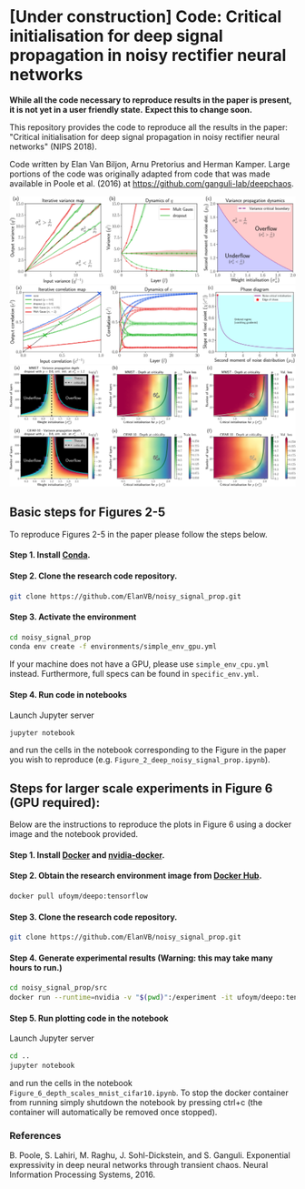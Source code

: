 # [Under construction] Code: Critical initialisation for deep signal propagation in noisy rectifier neural networks
**While all the code necessary to reproduce results in the paper is present, it is not yet in a user friendly state.**
**Expect this to change soon.**

This repository provides the code to reproduce all the results in the paper: "Critical initialisation for deep signal propagation in noisy rectifier neural networks" (NIPS 2018).

Code written by Elan Van Biljon, Arnu Pretorius and Herman Kamper. Large portions of the code was originally adapted from code that was made available in Poole et al. (2016) at https://github.com/ganguli-lab/deepchaos.

![Alt Text](https://github.com/ElanVB/noisy_signal_prop/blob/master/src/figures/variance.png)
![Alt Text](https://github.com/ElanVB/noisy_signal_prop/blob/master/src/figures/correlation.png)
![Alt Text](https://github.com/ElanVB/noisy_signal_prop/blob/master/src/figures/depth_scales.png)


## Basic steps for Figures 2-5

To reproduce Figures 2-5 in the paper please follow the steps below.

#### Step 1. Install [Conda](https://conda.io/docs/user-guide/install/index.html).

#### Step 2. Clone the research code repository. 

```bash
git clone https://github.com/ElanVB/noisy_signal_prop.git
```

#### Step 3. Activate the environment

```bash
cd noisy_signal_prop
conda env create -f environments/simple_env_gpu.yml
```

If your machine does not have a GPU, please use `simple_env_cpu.yml` instead. Furthermore, full specs can be found in `specific_env.yml`.

#### Step 4. Run code in notebooks

Launch Jupyter server

```bash
jupyter notebook
```

and run the cells in the notebook corresponding to the Figure in the paper you wish to reproduce (e.g. `Figure_2_deep_noisy_signal_prop.ipynb`).

## Steps for larger scale experiments in Figure 6 (GPU required): 

Below are the instructions to reproduce the plots in Figure 6 using a docker image and the notebook provided.

#### Step 1. Install [Docker](https://docs.docker.com/engine/installation/) and [nvidia-docker](https://github.com/NVIDIA/nvidia-docker).

#### Step 2. Obtain the research environment image from [Docker Hub](https://hub.docker.com/r/ufoym/deepo/).

```bash
docker pull ufoym/deepo:tensorflow
```
#### Step 3. Clone the research code repository. 
```bash
git clone https://github.com/ElanVB/noisy_signal_prop.git
```

#### Step 4. Generate experimental results (**Warning: this may take many hours to run.**)

```bash
cd noisy_signal_prop/src
docker run --runtime=nvidia -v "$(pwd)":/experiment -it ufoym/deepo:tensorflow bash experiment/start.sh
```

#### Step 5. Run plotting code in the notebook

Launch Jupyter server 

```bash
cd ..
jupyter notebook
```

and run the cells in the notebook `Figure_6_depth_scales_mnist_cifar10.ipynb`. To stop the docker container from running simply shutdown the notebook by pressing ctrl+c (the container will automatically be removed once stopped).

### References

B. Poole, S. Lahiri, M. Raghu, J. Sohl-Dickstein, and S. Ganguli. Exponential expressivity in deep neural networks through transient chaos. Neural Information Processing Systems, 2016.
